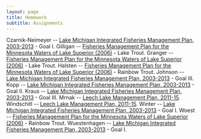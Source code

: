 ```yaml
---
layout: page
title: Homework
subtitle: Assignments
---
```


Czarnik-Neimeyer -- [Lake Michigan Integrated Fisheries Management Plan, 2003-2013](http://dnr.wi.gov/topic/fishing/Documents/LakeMichigan/LMIFMP2003-2013.pdf) - Goal I.
Gilligan -- [Fisheries Management Plan for the Minnesota Waters of Lake Superior (2006)](http://files.dnr.state.mn.us/publications/fisheries/special_reports/163.pdf) - Lake Trout.
Granger -- [Fisheries Management Plan for the Minnesota Waters of Lake Superior (2006)](http://files.dnr.state.mn.us/publications/fisheries/special_reports/163.pdf) - Lake Trout.
Halsten -- [Fisheries Management Plan for the Minnesota Waters of Lake Superior (2006)](http://files.dnr.state.mn.us/publications/fisheries/special_reports/163.pdf) - Rainbow Trout.
Johnson -- [Lake Michigan Integrated Fisheries Management Plan, 2003-2013](http://dnr.wi.gov/topic/fishing/Documents/LakeMichigan/LMIFMP2003-2013.pdf) - Goal III.
Kopp -- [Lake Michigan Integrated Fisheries Management Plan, 2003-2013](http://dnr.wi.gov/topic/fishing/Documents/LakeMichigan/LMIFMP2003-2013.pdf) - Goal II.
Kraus -- [Lake Michigan Integrated Fisheries Management Plan, 2003-2013](http://dnr.wi.gov/topic/fishing/Documents/LakeMichigan/LMIFMP2003-2013.pdf) - Goal III.
Mrnak -- [Leech Lake Management Plan, 2011-15](http://files.dnr.state.mn.us/recreation/fishing/largelakes/leech/leechlakemp.pdf).
Windschitl -- [Leech Lake Management Plan, 2011-15](http://files.dnr.state.mn.us/recreation/fishing/largelakes/leech/leechlakemp.pdf).
Winter -- [Lake Michigan Integrated Fisheries Management Plan, 2003-2013](http://dnr.wi.gov/topic/fishing/Documents/LakeMichigan/LMIFMP2003-2013.pdf) - Goal I.
Woest -- [Fisheries Management Plan for the Minnesota Waters of Lake Superior (2006)](http://files.dnr.state.mn.us/publications/fisheries/special_reports/163.pdf) - Rainbow Trout.
Wuestenhagen -- [Lake Michigan Integrated Fisheries Management Plan, 2003-2013](http://dnr.wi.gov/topic/fishing/Documents/LakeMichigan/LMIFMP2003-2013.pdf) - Goal I.
